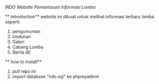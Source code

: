 *IRDO Website Pemantauan Informasi Lomba*

** introduction**
website ini dibuat untuk melihat informasi terbaru lomba seperti:
1. pengumuman
2. Unduhan
3. Galeri
4. Cabang Lomba
5. Berita
dll

** how to install**
1. pull repo ini
2. import database "irdo.sql" ke phpmyadmin

